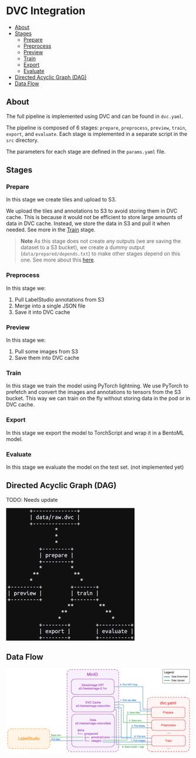 # DVC Integration

- [About](#about)
- [Stages](#stages)
  - [Prepare](#prepare)
  - [Preprocess](#preprocess)
  - [Preview](#preview)
  - [Train](#train)
  - [Export](#export)
  - [Evaluate](#evaluate)
- [Directed Acyclic Graph (DAG)](#directed-acyclic-graph-dag)
- [Data Flow](#data-flow)

## About

The full pipeline is implemented using DVC and can be found in `dvc.yaml`.

The pipeline is composed of 6 stages: `prepare`, `preprocess`, `preview`, `train`, `export`, and `evaluate`. Each stage is implemented in a separate script in the `src` directory.

The parameters for each stage are defined in the `params.yaml` file.

## Stages

### Prepare

In this stage we create tiles and upload to S3.

We upload the tiles and annotations to S3 to avoid storing them in DVC cache. This is because it would not be efficient to store large amounts of data in DVC cache. Instead, we store the data in S3 and pull it when needed. See more in the <a href="#train">Train</a> stage.

> **Note**
> As this stage does not create any outputs (we are saving the dataset to a S3 bucket), we create a dummy output (`data/prepared/depends.txt`) to make other stages depend on this one. See more about this [here](https://github.com/iterative/dvc/issues/8881).


### Preprocess

In this stage we:

1. Pull LabelStudio annotations from S3
2. Merge into a single JSON file
3. Save it into DVC cache

### Preview

In this stage we:

1. Pull some images from S3
2. Save them into DVC cache

### Train

In this stage we train the model using PyTorch lightning. We use PyTorch to prefetch and convert the images and annotations to tensors from the S3 bucket. This way we can train on the fly without storing data in the pod or in DVC cache.

### Export

In this stage we export the model to TorchScript and wrap it in a BentoML model.

### Evaluate

In this stage we evaluate the model on the test set. (not implemented yet)

## Directed Acyclic Graph (DAG)

TODO: Needs update

<img src="../media/dag.png" width="350" />

## Data Flow

<img src="../media/data-flow.png" width="650" />

